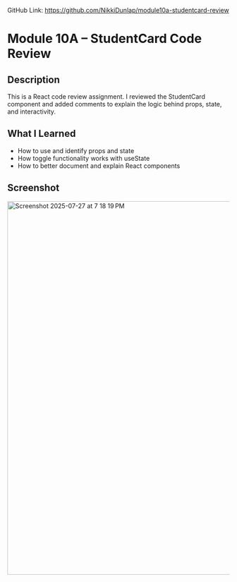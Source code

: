 GitHub Link: https://github.com/NikkiDunlap/module10a-studentcard-review

# Module 10A – StudentCard Code Review

## Description
This is a React code review assignment. I reviewed the StudentCard component and added comments to explain the logic behind props, state, and interactivity.

## What I Learned
- How to use and identify props and state
- How toggle functionality works with useState
- How to better document and explain React components

## Screenshot
<img width="969" height="847" alt="Screenshot 2025-07-27 at 7 18 19 PM" src="https://github.com/user-attachments/assets/30c6df16-aa00-4361-a837-6b4e73472c5c" />
